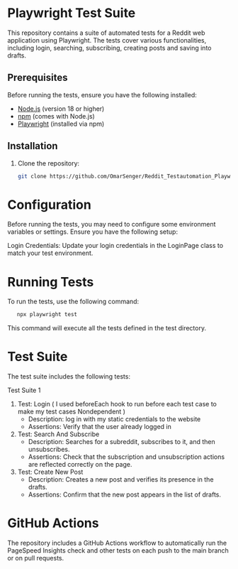 # Playwright Test Suite

This repository contains a suite of automated tests for a Reddit web application using Playwright. The tests cover various functionalities, including login, searching, subscribing, creating posts and saving into drafts.

## Prerequisites

Before running the tests, ensure you have the following installed:

- [Node.js](https://nodejs.org/) (version 18 or higher)
- [npm](https://www.npmjs.com/) (comes with Node.js)
- [Playwright](https://playwright.dev/) (installed via npm)

## Installation

1. Clone the repository:

   ```bash
   git clone https://github.com/OmarSenger/Reddit_Testautomation_Playwright

# Configuration
Before running the tests, you may need to configure some environment variables or settings. Ensure you have the following setup:

Login Credentials: Update your login credentials in the LoginPage class to match your test environment.

# Running Tests
To run the tests, use the following command:

```bash
   npx playwright test
```
This command will execute all the tests defined in the test directory.

# Test Suite
The test suite includes the following tests:

Test Suite 1
1. Test: Login ( I used beforeEach hook to run before each test case to make my test cases Nondependent )
   - Description: log in with my static credentials to the website
   - Assertions:
     Verify that the user already logged in
3. Test: Search And Subscribe
    - Description: Searches for a subreddit, subscribes to it, and then unsubscribes.
    - Assertions:
    Check that the subscription and unsubscription actions are reflected correctly on the page.
3. Test: Create New Post
    - Description: Creates a new post and verifies its presence in the drafts.
    - Assertions:
    Confirm that the new post appears in the list of drafts.

# GitHub Actions
The repository includes a GitHub Actions workflow to automatically run the PageSpeed Insights check and other tests on each push to the main branch or on pull requests.

